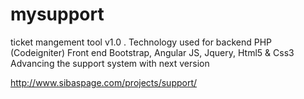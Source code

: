 # mysupport
ticket mangement tool v1.0 . Technology used for backend PHP (Codeigniter)  Front end Bootstrap, Angular JS, Jquery, Html5 &amp; Css3 Advancing the support system with next version

http://www.sibaspage.com/projects/support/
